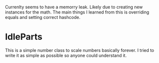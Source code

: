 Currenlty seems to have a memorry leak. Likely due to creating new instances for the math.
The main things I learned from this is overriding equals and setting correct hashcode.

# IdleParts
This is a simple number class to scale numbers basically forever.
I tried to write it as simple as possible so anyone could understand it.
